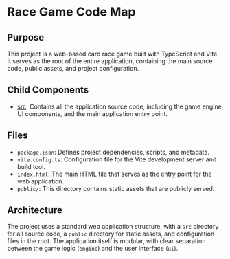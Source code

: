 # Race Game Code Map

## Purpose
This project is a web-based card race game built with TypeScript and Vite. It serves as the root of the entire application, containing the main source code, public assets, and project configuration.

## Child Components
- [src](./codemaps/codemap.md): Contains all the application source code, including the game engine, UI components, and the main application entry point.

## Files
- `package.json`: Defines project dependencies, scripts, and metadata.
- `vite.config.ts`: Configuration file for the Vite development server and build tool.
- `index.html`: The main HTML file that serves as the entry point for the web application.
- `public/`: This directory contains static assets that are publicly served.

## Architecture
The project uses a standard web application structure, with a `src` directory for all source code, a `public` directory for static assets, and configuration files in the root. The application itself is modular, with clear separation between the game logic (`engine`) and the user interface (`ui`). 